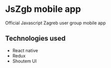 # JsZgb mobile app

Official Javascript Zagreb user group mobile app

## Technologies used
* React native
* Redux
* Shoutem UI
